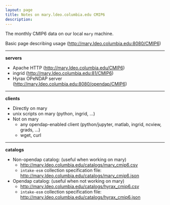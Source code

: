 ```yaml
---
layout: page
title: Notes on mary.ldeo.columbia.edu CMIP6
description: 
---
```


The monthly CMIP6 data on our local `mary` machine.

Basic page describing usage (http://mary.ldeo.columbia.edu:8080/CMIP6)

----------
**servers**
- Apache HTTP  (http://mary.ldeo.columbia.edu/CMIP6)    
- ingrid (http://mary.ldeo.columbia.edu:81/CMIP6)
- Hyrax OPeNDAP server (http://mary.ldeo.columbia.edu:8080/opendap/CMIP6)  

----------
**clients**
- Directly on mary  
 - unix scripts on mary (python, ingrid, ...)
- Not on mary
  - any opendap-enabled client (python/jupyter, matlab, ingrid, ncview, grads, ...)
  - wget, curl

----------
**catalogs**
 - Non-opendap catalog:  (useful when working on mary)
    - http://mary.ldeo.columbia.edu/catalogs/mary_cmip6.csv
    - `intake-esm` collection specification file: http://mary.ldeo.columbia.edu/catalogs/mary_cmip6.json
 - Opendap catalog: (useful when not working on mary) 
    - http://mary.ldeo.columbia.edu/catalogs/hyrax_cmip6.csv
    - `intake-esm` collection specification file: http://mary.ldeo.columbia.edu/catalogs/hyrax_cmip6.json
